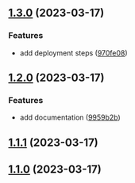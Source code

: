 

## [1.3.0](https://github.com/FelipeGarcia911/git-flow/compare/1.2.0...1.3.0) (2023-03-17)


### Features

* add deployment steps ([970fe08](https://github.com/FelipeGarcia911/git-flow/commit/970fe08f8c31192a81689cb9d9544daefd99fdf8))

## [1.2.0](https://github.com/FelipeGarcia911/git-flow/compare/1.1.1...1.2.0) (2023-03-17)


### Features

* add documentation ([9959b2b](https://github.com/FelipeGarcia911/git-flow/commit/9959b2b7440dc5f3eefb07994ca671091685b308))

## [1.1.1](https://github.com/FelipeGarcia911/git-flow/compare/1.1.0...1.1.1) (2023-03-17)

## [1.1.0](https://github.com/FelipeGarcia911/git-flow/compare/1.0.1...1.1.0) (2023-03-17)